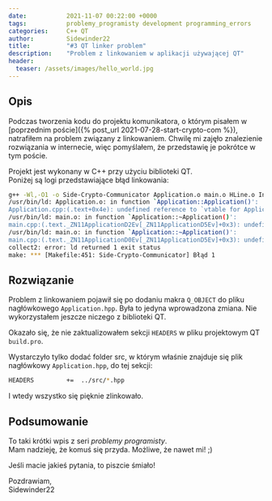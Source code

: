```yaml
---
date:           2021-11-07 00:22:00 +0000
tags:           problemy_programisty development programming_errors
categories:     C++ QT
author:         Sidewinder22
title:          "#3 QT linker problem"
description:    "Problem z linkowaniem w aplikacji używającej QT"
header:
  teaser: /assets/images/hello_world.jpg
---
```


## Opis

Podczas tworzenia kodu do projektu komunikatora, o którym pisałem w [poprzednim poście]({% post_url 2021-07-28-start-crypto-com %}),
natrafiłem na problem związany z linkowaniem.
Chwilę mi zajęło znalezienie rozwiązania w internecie, więc pomyślałem, że przedstawię je pokrótce w tym poście.

Projekt jest wykonany w C++ przy użyciu biblioteki QT.  
Poniżej są logi przedstawiające błąd linkowania:

```bash
g++ -Wl,-O1 -o Side-Crypto-Communicator Application.o main.o HLine.o InputPanel.o Menu.o OutputPanel.o Panel.o StatusBar.o ToolBar.o UIManager.o UserAction.o Window.o Logger.o NetworkManager.o TcpClient.o TcpServer.o moc_InputPanel.o moc_Menu.o moc_OutputPanel.o moc_Panel.o moc_StatusBar.o moc_ToolBar.o moc_UIManager.o moc_UserAction.o moc_Window.o moc_NetworkManager.o   /usr/lib/libQt5Widgets.so /usr/lib/libQt5Gui.so /usr/lib/libQt5Core.so -lGL -lpthread   
/usr/bin/ld: Application.o: in function `Application::Application()':
Application.cpp:(.text+0x4e): undefined reference to `vtable for Application'
/usr/bin/ld: main.o: in function `Application::~Application()':
main.cpp:(.text._ZN11ApplicationD2Ev[_ZN11ApplicationD5Ev]+0x3): undefined reference to `vtable for Application'
/usr/bin/ld: main.o: in function `Application::~Application()':
main.cpp:(.text._ZN11ApplicationD0Ev[_ZN11ApplicationD5Ev]+0x3): undefined reference to `vtable for Application'
collect2: error: ld returned 1 exit status
make: *** [Makefile:451: Side-Crypto-Communicator] Błąd 1

```

## Rozwiązanie

Problem z linkowaniem pojawił się po dodaniu makra `Q_OBJECT` do pliku nagłówkowego `Application.hpp`.
Była to jedyna wprowadzona zmiana. Nie wykorzystałem jeszcze niczego z biblioteki QT.

Okazało się, że nie zaktualizowałem sekcji `HEADERS` w pliku projektowym QT `build.pro`.

Wystarczyło tylko dodać folder src, w którym właśnie znajduje się plik nagłówkowy `Application.hpp`, do tej sekcji:
```bash
HEADERS         +=  ../src/*.hpp
```

I wtedy wszystko się pięknie zlinkowało.

## Podsumowanie

To taki krótki wpis z seri <em>problemy programisty</em>.  
Mam nadzieję, że komuś się przyda. Możliwe, że nawet mi! ;)

Jeśli macie jakieś pytania, to piszcie śmiało!

Pozdrawiam,  
Sidewinder22

